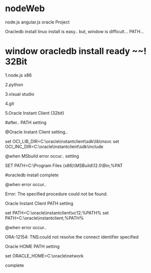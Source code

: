 # nodeWeb
node.js angular.js oracle Project


Oracledb install
linux install is easy..
but, window is difficult...
PATH...

# window oracledb install ready ~~!  32Bit
1.node.js x86

2.python

3.visual studio

4.git

5.Oracle Instant Client (32bit)



#after.. PATH setting

@Oracle Instant Client setting..

set OCI_LIB_DIR=C:\oracle\instantclient\sdk\lib\msvc
set OCI_INC_DIR=C:\oracle\instantclient\sdk\include

@when MSbuild error occur..  setting

SET PATH=C:\Program Files (x86)\MSBuild\12.0\Bin;%PAT

#oracledb install complete

@when error occur..

Error: The specified procedure could not be found.

Oracle Instant Client PATH setting

set PATH=C:\oracle\instantclient\vc12;%PATH%
set PATH=C:\oracle\instantclient;%PATH%

@when error occur..

ORA-12154: TNS:could not resolve the connect identifier specified

Oracle HOME PATH setting

set ORACLE_HOME=C:\oracle\network

complete
